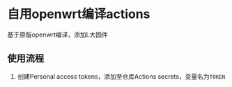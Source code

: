 # 自用openwrt编译actions
基于原版openwrt编译，添加L大固件

## 使用流程
1. 创建Personal access tokens，添加至仓库Actions secrets，变量名为```TOKEN```
